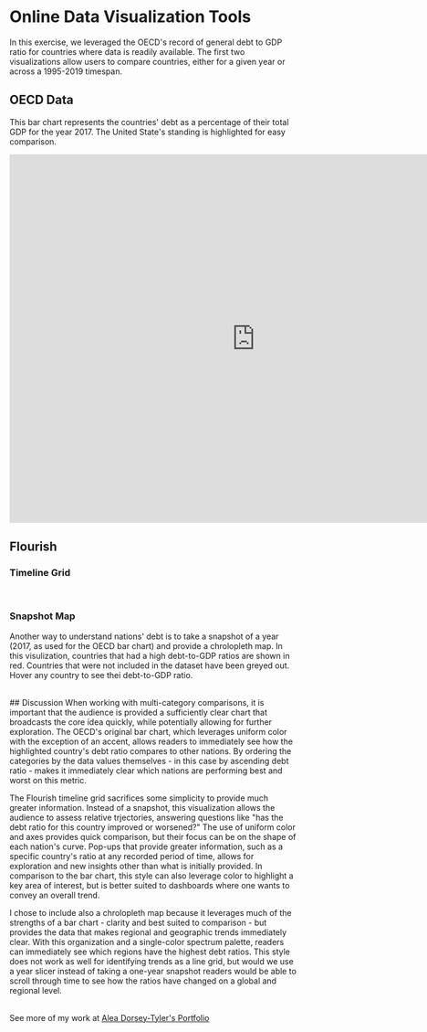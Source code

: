 # Online Data Visualization Tools
In this exercise, we leveraged the OECD's record of general debt to GDP ratio for countries where data is readily available. The first two visualizations allow users to compare countries, either for a given year or across a 1995-2019 timespan.

## OECD Data
This bar chart represents the countries' debt as a percentage of their total GDP for the year 2017. The United State's standing is highlighted for easy comparison.
<br>
<iframe src="https://data.oecd.org/chart/6Bba" width="860" height="645" style="border: 0" mozallowfullscreen="true" webkitallowfullscreen="true" allowfullscreen="true"><a href="https://data.oecd.org/chart/6Bba" target="_blank">OECD Chart: General government debt, Total, % of GDP, Annual, 2017</a></iframe>

## Flourish
### Timeline Grid

<div class="flourish-embed flourish-chart" data-src="visualisation/8542254"><script src="https://public.flourish.studio/resources/embed.js"></script></div>
<br>

### Snapshot Map
Another way to understand nations' debt is to take a snapshot of a year (2017, as used for the OECD bar chart) and provide a chrolopleth map. In this visulization, countries that had a high debt-to-GDP ratios are shown in red. Countries that were not included in the dataset have been greyed out. Hover any country to see thei debt-to-GDP ratio.
<br>
<div class="flourish-embed flourish-map" data-src="visualisation/8549130"><script src="https://public.flourish.studio/resources/embed.js"></script></div>
<br>
## Discussion
When working with multi-category comparisons, it is important that the audience is provided a sufficiently clear chart that broadcasts the core idea quickly, while potentially allowing for further exploration. The OECD's original bar chart, which leverages uniform color with the exception of an accent, allows readers to immediately see how the highlighted country's debt ratio compares to other nations. By ordering the categories by the data values themselves - in this case by ascending debt ratio - makes it immediately clear which nations are performing best and worst on this metric. 

The Flourish timeline grid sacrifices some simplicity to provide much greater information. Instead of a snapshot, this visualization allows the audience to assess relative trjectories, answering questions like "has the debt ratio for this country improved or worsened?" The use of uniform color and axes provides quick comparison, but their focus can be on the shape of each nation's curve. Pop-ups that provide greater information, such as a specific country's ratio at any recorded period of time, allows for exploration and new insights other than what is initially provided. In comparison to the bar chart, this style can also leverage color to highlight a key area of interest, but is better suited to dashboards where one wants to convey an overall trend. 

I chose to include also a chrolopleth map because it leverages much of the strengths of a bar chart - clarity and best suited to comparison - but provides the data that makes regional and geographic trends immediately clear. With this organization and a single-color spectrum palette, readers can immediately see which regions have the highest debt ratios. This style does not work as well for identifying trends as a line grid, but would we use a year slicer instead of taking a one-year snapshot readers would be able to scroll through time to see how the ratios have changed on a global and regional level.

<br>
See more of my work at <a href="https://adorseyt.github.io/Dorsey-Tyler-Portfolio/">Alea Dorsey-Tyler's Portfolio</a>
